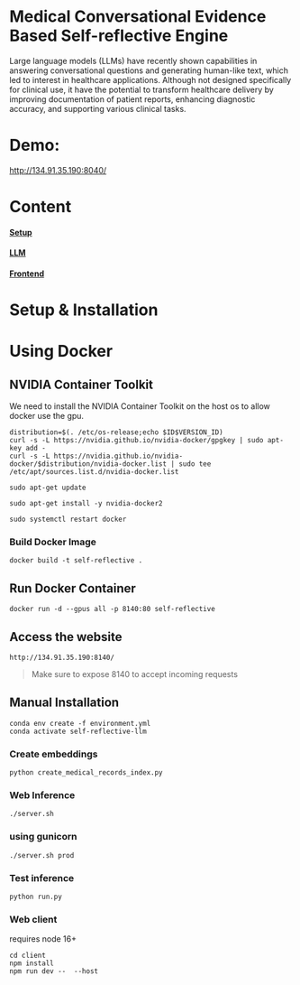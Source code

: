 # Medical Conversational Evidence Based Self-reflective Engine
Large language models (LLMs) have recently shown capabilities in answering conversational questions and generating human-like text, which led to interest in healthcare applications. Although not designed specifically for clinical use, it have the potential to transform healthcare delivery by improving documentation of patient reports, enhancing diagnostic accuracy, and supporting various clinical tasks.

# Demo:
http://134.91.35.190:8040/

# Content
#### [Setup](#setup)
#### [LLM](https://github.com/HlaHusain/Medical-Conversational-LLM/tree/main/lm#readme)
#### [Frontend](https://github.com/HlaHusain/Medical-Conversational-LLM/tree/main/client#readme)

# Setup & Installation

# Using Docker

## NVIDIA Container Toolkit

We need to install the NVIDIA Container Toolkit on the host os to allow docker use the gpu.

```
distribution=$(. /etc/os-release;echo $ID$VERSION_ID)
curl -s -L https://nvidia.github.io/nvidia-docker/gpgkey | sudo apt-key add -
curl -s -L https://nvidia.github.io/nvidia-docker/$distribution/nvidia-docker.list | sudo tee /etc/apt/sources.list.d/nvidia-docker.list
```

```
sudo apt-get update
```
```
sudo apt-get install -y nvidia-docker2
```

```
sudo systemctl restart docker
```

### Build Docker Image

```
docker build -t self-reflective .
```

## Run Docker Container
```
docker run -d --gpus all -p 8140:80 self-reflective
```

## Access the website
```
http://134.91.35.190:8140/
```


> Make sure to expose 8140 to accept incoming requests



## Manual Installation
```
conda env create -f environment.yml
conda activate self-reflective-llm
```

### Create embeddings
```
python create_medical_records_index.py
```

### Web Inference
```
./server.sh
```
### using gunicorn
```
./server.sh prod
```

### Test inference
```
python run.py
```

### Web client
requires node 16+
```
cd client
npm install
npm run dev --  --host
```
